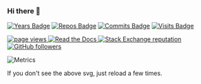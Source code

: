 ### Hi there 👋
[![Years Badge](https://badges.pufler.dev/years/kooler62)](https://badges.pufler.dev)
[![Repos Badge](https://badges.pufler.dev/repos/kooler62)](https://badges.pufler.dev)
[![Commits Badge](https://badges.pufler.dev/commits/monthly/kooler62)](https://badges.pufler.dev)
[![Visits Badge](https://badges.pufler.dev/visits/kooler62/kooler62)](https://badges.pufler.dev)


<p align="left">
  <a href="https://github.com/kooler62/kooler62">
    <img src="https://komarev.com/ghpvc/?username=kooler62" alt="page views" />
  </a>
  <a href="https://macropower.readthedocs.io/en/latest">
    <img alt="Read the Docs" src="https://img.shields.io/readthedocs/macropower?logo=read-the-docs">
  </a>
  <a href="https://stackoverflow.com/users/14461287">
    <img alt="Stack Exchange reputation" src="https://img.shields.io/stackexchange/stackoverflow/r/14461287?color=orange&label=reputation&logo=stackoverflow">
  </a>

  <a href="https://github.com/kooler62?tab=followers">
    <img alt="GitHub followers" src="https://img.shields.io/github/followers/kooler62?color=green&logo=github">
  </a>

</p>




![Metrics](https://metrics.lecoq.io/kooler62?template=classic&isocalendar=1&languages=1&stars=1&achievements=1&pagespeed=1&lines=1&followup=1&isocalendar.duration=half-year&languages.limit=8&languages.sections=most-used&languages.colors=github&languages.threshold=0%25&languages.indepth=false&languages.categories=markup%2C%20programming&languages.recent.categories=markup%2C%20programming&languages.recent.load=300&languages.recent.days=14&stars.limit=8&followup.sections=repositories&achievements.threshold=C&achievements.secrets=true&achievements.display=detailed&achievements.limit=0&pagespeed.url=.user.website&pagespeed.detailed=false&pagespeed.screenshot=false&config.timezone=Asia%2FTokyo&config.display=large&config.padding=0%25)

If you don't see the above svg, just reload a few times.


